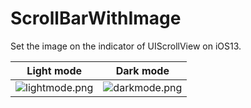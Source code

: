 # ScrollBarWithImage
Set the image on the indicator of UIScrollView on iOS13.

|Light mode|Dark mode|
|:--:|:--:|
|![lightmode.png](https://qiita-image-store.s3.ap-northeast-1.amazonaws.com/0/88266/9c7ed7eb-a39e-9352-4c7e-1e9d8d9a7db2.png)|![darkmode.png](https://qiita-image-store.s3.ap-northeast-1.amazonaws.com/0/88266/ed1a5f87-f065-61ea-b74b-eef373afbc3d.png)|
